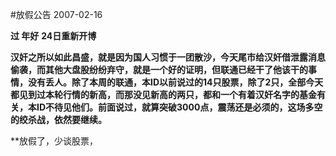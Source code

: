 #放假公告
2007-02-16

**过
年好**
**24日重新开博**
 
**汉奸之所以如此昌盛，就是因为国人习惯于一团散沙，今天尾市给汉奸借泄露消息偷袭，而其他大盘股纷纷弃守，就是一个好的证明，但联通已经干了他该干的事情，没有丢人。除了本周的联通，本ID以前说过的14只股票，除了2只，全部今天都见到过本轮行情的新高，而那没见新高的两只，都和一个有着汉奸名字的基金有关，本ID不待见他们。前面说过，就算突破3000点，震荡还是必须的，这场多空的绞杀战，依然要继续。**
 
**放假了，少谈股票，
